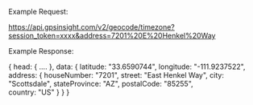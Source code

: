 Example Request:

https://api.gpsinsight.com/v2/geocode/timezone?session_token=xxxx&address=7201%20E%20Henkel%20Way

Example Response:

{
    head: { .... },
    data: {
          latitude: "33.6590744",
          longitude: "-111.9237522",
          address: {
            houseNumber: "7201",
            street: "East Henkel Way",
            city: "Scottsdale",
            stateProvince: "AZ",
            postalCode: "85255",    
            country: "US"
          }
      }
}

